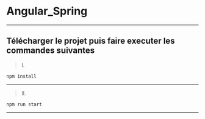 # Angular_Spring

---

## Télécharger le projet puis faire executer les commandes suivantes

> I.

```npm
npm install
```

---

> II.

```npm
npm run start
```

---
